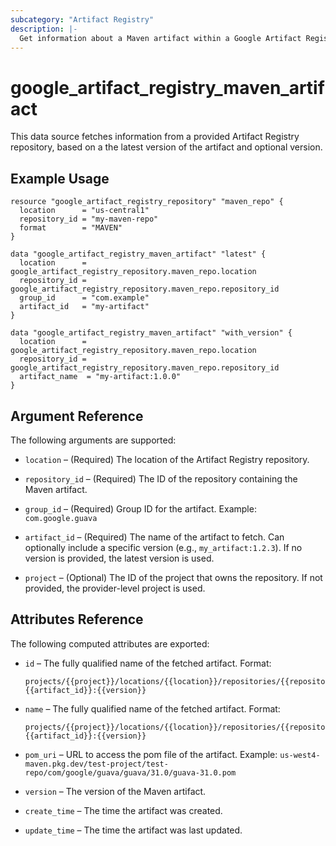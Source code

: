 ```yaml
---
subcategory: "Artifact Registry"
description: |-
  Get information about a Maven artifact within a Google Artifact Registry Repository.
---
```


# google_artifact_registry_maven_artifact

This data source fetches information from a provided Artifact Registry repository, based on a the latest version of the artifact and optional version.

## Example Usage

```hcl
resource "google_artifact_registry_repository" "maven_repo" {
  location      = "us-central1"
  repository_id = "my-maven-repo"
  format        = "MAVEN"
}

data "google_artifact_registry_maven_artifact" "latest" {
  location      = google_artifact_registry_repository.maven_repo.location
  repository_id = google_artifact_registry_repository.maven_repo.repository_id
  group_id      = "com.example"
  artifact_id   = "my-artifact"
}

data "google_artifact_registry_maven_artifact" "with_version" {
  location      = google_artifact_registry_repository.maven_repo.location
  repository_id = google_artifact_registry_repository.maven_repo.repository_id
  artifact_name  = "my-artifact:1.0.0"
}
```

## Argument Reference

The following arguments are supported:

* `location` – (Required) The location of the Artifact Registry repository.

* `repository_id` – (Required) The ID of the repository containing the Maven artifact.

* `group_id` – (Required) Group ID for the artifact. Example: `com.google.guava`

* `artifact_id` – (Required) The name of the artifact to fetch. Can optionally include a specific version (e.g., `my_artifact:1.2.3`). If no version is provided, the latest version is used.

* `project` – (Optional) The ID of the project that owns the repository. If not provided, the provider-level project is used.

## Attributes Reference

The following computed attributes are exported:

* `id` – The fully qualified name of the fetched artifact. Format:  
  ```
  projects/{{project}}/locations/{{location}}/repositories/{{repository_id}}/mavenArtifacts/{{group_id}}:{{artifact_id}}:{{version}}
  ```

* `name` – The fully qualified name of the fetched artifact. Format:  
  ```
  projects/{{project}}/locations/{{location}}/repositories/{{repository_id}}/mavenArtifacts/{{group_id}}:{{artifact_id}}:{{version}}
  ```

* `pom_uri` – URL to access the pom file of the artifact. Example: `us-west4-maven.pkg.dev/test-project/test-repo/com/google/guava/guava/31.0/guava-31.0.pom`

* `version` – The version of the Maven artifact.

* `create_time` – The time the artifact was created.

* `update_time` – The time the artifact was last updated.
